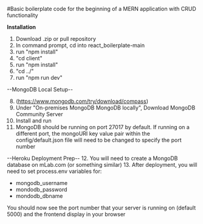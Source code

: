 #Basic boilerplate code for the beginning of a MERN application
with CRUD functionality

**Installation**

1. Download .zip or pull repository
2. In command prompt, cd into react_boilerplate-main
3. run "npm install"
4. "cd client"
5. run "npm install"
6. "cd ../"
7. run "npm run dev"

--MongoDB Local Setup--

8. (https://www.mongodb.com/try/download/compass)
9. Under "On-premises MongoDB MongoDB locally", Download MongoDB Community Server
10. Install and run
11. MongoDB should be running on port 27017 by default. If running on a different
port, the mongoURI key value pair within the config/default.json file will need
to be changed to specify the port number

--Heroku Deployment Prep--
12. You will need to create a MongoDB database on mLab.com (or something similar)
13. After deployment, you will need to set process.env variables for:
- mongodb_username
- mondodb_password
- mondodb_dbname


You should now see the port number that your server is running on (default 5000)
and the frontend display in your browser

